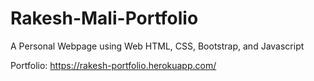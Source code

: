 # Rakesh-Mali-Portfolio
A Personal Webpage using Web HTML, CSS, Bootstrap, and Javascript

Portfolio: https://rakesh-portfolio.herokuapp.com/
